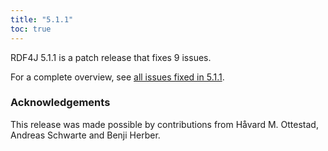 ```yaml
---
title: "5.1.1"
toc: true
---
```

RDF4J 5.1.1 is a patch release that fixes 9 issues.

For a complete overview, see [all issues fixed in 5.1.1](https://github.com/eclipse/rdf4j/milestone/116?closed=1).

### Acknowledgements

This release was made possible by contributions from Håvard M. Ottestad, Andreas Schwarte and Benji Herber.

